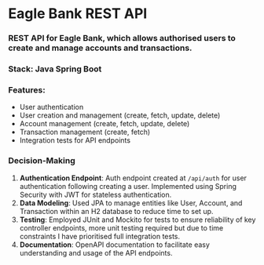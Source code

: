 # Eagle Bank REST API

### REST API for Eagle Bank, which allows authorised users to create and manage accounts and transactions.
### Stack: Java Spring Boot

### Features:
- User authentication
- User creation and management (create, fetch, update, delete)
- Account management (create, fetch, update, delete)
- Transaction management (create, fetch)
- Integration tests for API endpoints


### Decision-Making
1. **Authentication Endpoint**: Auth endpoint created at `/api/auth` for user authentication following creating a user. Implemented using Spring Security with JWT for stateless authentication.
2. **Data Modeling**: Used JPA to manage entities like User, Account, and Transaction within an H2 database to reduce time to set up.
3. **Testing**: Employed JUnit and Mockito for tests to ensure reliability of key controller endpoints, more unit testing required but due to time constraints I have prioritised full integration tests.
4. **Documentation**: OpenAPI documentation to facilitate easy understanding and usage of the API endpoints.

